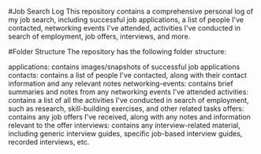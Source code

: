 #Job Search Log
This repository contains a comprehensive personal log of my job search, including successful job applications, a list of people I've contacted, networking events I've attended, activities I've conducted in search of employment, job offers, interviews, and more.

#Folder Structure
The repository has the following folder structure:

applications: contains images/snapshots of successful job applications
contacts: contains a list of people I've contacted, along with their contact information and any relevant notes
networking-events: contains brief summaries and notes from any networking events I've attended
activities: contains a list of all the activities I've conducted in search of employment, such as research, skill-building exercises, and other related tasks
offers: contains any job offers I've received, along with any notes and information relevant to the offer
interviews: contains any interview-related material, including generic interview guides, specific job-based interview guides, recorded interviews, etc.
